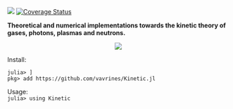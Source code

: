 ![](https://travis-ci.com/vavrines/Kinetic.jl.svg?branch=master)
[![Coverage Status](https://coveralls.io/repos/github/vavrines/Kinetic.jl/badge.svg?branch=master)](https://coveralls.io/github/vavrines/Kinetic.jl?branch=master)

**Theoretical and numerical implementations towards the kinetic theory of gases, photons, plasmas and neutrons.**

<p align="center">
  <img src="https://github.com/tbxiao/tbxiao.github.io/blob/master/img/kinetic.gif">
</p>
Install:  

`julia> ]`  
`pkg> add https://github.com/vavrines/Kinetic.jl`

Usage:  
`julia> using Kinetic`
